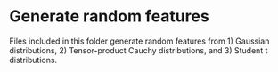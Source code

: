 # Generate random features

Files included in this folder generate random features from 1) Gaussian distributions, 2) Tensor-product Cauchy distributions, and 3) Student t distributions.
